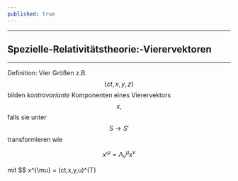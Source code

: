 ```yaml
---
published: true
---
```

---
## Spezielle-Relativitätstheorie:-Vierervektoren

---

Definition: Vier Größen z.B. $$ \{ ct, x,y,z \}$$ bilden _kontravariante_ Komponenten eines Vierervektors $$ x,$$ falls sie unter $$ S \to S' $$ transformieren wie 

$$ x'^{\mu} = \Lambda^{\mu}_ {\nu} x^{\nu} $$

mit $$ x^{\mu} = (ct,x,y,u)^{T}
